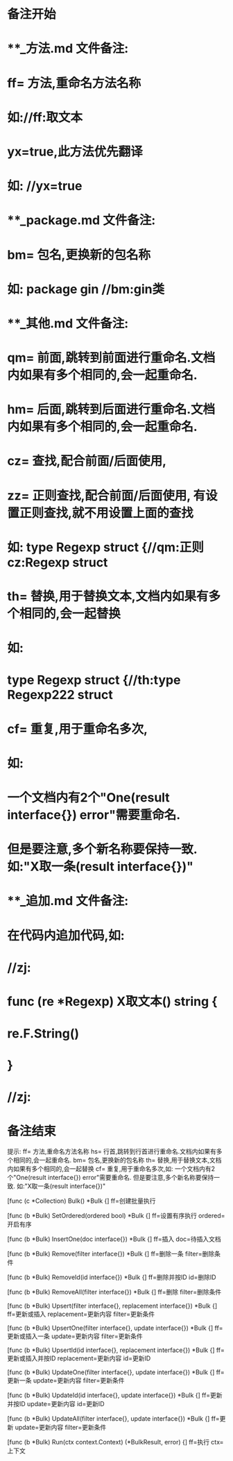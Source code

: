 # 备注开始
# **_方法.md 文件备注:
# ff= 方法,重命名方法名称
# 如://ff:取文本
#
# yx=true,此方法优先翻译
# 如: //yx=true

# **_package.md 文件备注:
# bm= 包名,更换新的包名称 
# 如: package gin //bm:gin类

# **_其他.md 文件备注:
# qm= 前面,跳转到前面进行重命名.文档内如果有多个相同的,会一起重命名.
# hm= 后面,跳转到后面进行重命名.文档内如果有多个相同的,会一起重命名.
# cz= 查找,配合前面/后面使用,
# zz= 正则查找,配合前面/后面使用, 有设置正则查找,就不用设置上面的查找
# 如: type Regexp struct {//qm:正则 cz:Regexp struct
#
# th= 替换,用于替换文本,文档内如果有多个相同的,会一起替换
# 如:
# type Regexp struct {//th:type Regexp222 struct
#
# cf= 重复,用于重命名多次,
# 如: 
# 一个文档内有2个"One(result interface{}) error"需要重命名.
# 但是要注意,多个新名称要保持一致. 如:"X取一条(result interface{})"

# **_追加.md 文件备注:
# 在代码内追加代码,如:
# //zj:
# func (re *Regexp) X取文本() string { 
# re.F.String()
# }
# //zj:
# 备注结束

提示:
ff= 方法,重命名方法名称
hs= 行首,跳转到行首进行重命名.文档内如果有多个相同的,会一起重命名.
bm= 包名,更换新的包名称
th= 替换,用于替换文本,文档内如果有多个相同的,会一起替换
cf= 重复,用于重命名多次,如: 一个文档内有2个"One(result interface{}) error"需要重命名.
但是要注意,多个新名称要保持一致. 如:"X取一条(result interface{})"

[func (c *Collection) Bulk() *Bulk {]
ff=创建批量执行

[func (b *Bulk) SetOrdered(ordered bool) *Bulk {]
ff=设置有序执行
ordered=开启有序

[func (b *Bulk) InsertOne(doc interface{}) *Bulk {]
ff=插入
doc=待插入文档

[func (b *Bulk) Remove(filter interface{}) *Bulk {]
ff=删除一条
filter=删除条件

[func (b *Bulk) RemoveId(id interface{}) *Bulk {]
ff=删除并按ID
id=删除ID

[func (b *Bulk) RemoveAll(filter interface{}) *Bulk {]
ff=删除
filter=删除条件

[func (b *Bulk) Upsert(filter interface{}, replacement interface{}) *Bulk {]
ff=更新或插入
replacement=更新内容
filter=更新条件

[func (b *Bulk) UpsertOne(filter interface{}, update interface{}) *Bulk {]
ff=更新或插入一条
update=更新内容
filter=更新条件

[func (b *Bulk) UpsertId(id interface{}, replacement interface{}) *Bulk {]
ff=更新或插入并按ID
replacement=更新内容
id=更新ID

[func (b *Bulk) UpdateOne(filter interface{}, update interface{}) *Bulk {]
ff=更新一条
update=更新内容
filter=更新条件

[func (b *Bulk) UpdateId(id interface{}, update interface{}) *Bulk {]
ff=更新并按ID
update=更新内容
id=更新ID

[func (b *Bulk) UpdateAll(filter interface{}, update interface{}) *Bulk {]
ff=更新
update=更新内容
filter=更新条件

[func (b *Bulk) Run(ctx context.Context) (*BulkResult, error) {]
ff=执行
ctx=上下文
